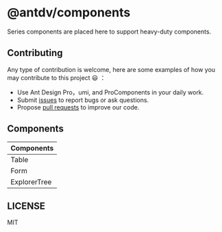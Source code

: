 # @antdv/components

Series components are placed here to support heavy-duty components.

## Contributing

Any type of contribution is welcome, here are some examples of how you may contribute to this project 😃 ：

-   Use Ant Design Pro，umi, and ProComponents in your daily work.
-   Submit [issues](https://github.com/vueSetup/antdv/issues) to report bugs or ask questions.
-   Propose [pull requests](https://github.com/vueSetup/antdv/pulls) to improve our code.

## Components

| Components   |
| ------------ |
| Table        |
| Form         |
| ExplorerTree |

## LICENSE

MIT
